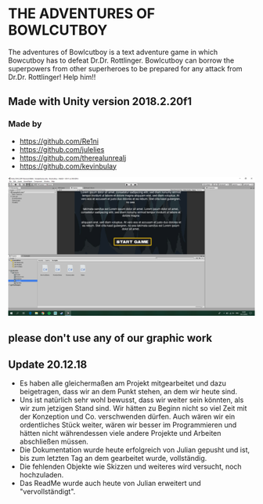 # THE ADVENTURES OF BOWLCUTBOY

The adventures of Bowlcutboy is a text adventure game in which Bowcutboy has to defeat Dr.Dr. Rottlinger. Bowlcutboy can borrow the superpowers from other superheroes to be prepared for any attack from Dr.Dr. Rottlinger! Help him!!



## Made with Unity version 2018.2.20f1

### Made by 
* https://github.com/Re1ni
* https://github.com/julelies
* https://github.com/therealunrealj
* https://github.com/kevinbulay

![Image Bowlcutboy](./Screenshots/ScreenshotGame.png)

## please don't use any of our graphic work

## Update 20.12.18
* Es haben alle gleichermaßen am Projekt mitgearbeitet und dazu beigetragen, dass wir an dem Punkt stehen, an dem wir heute sind. 
* Uns ist natürlich sehr wohl bewusst, dass wir weiter sein könnten, als wir zum jetzigen Stand sind. Wir hätten zu Beginn nicht so viel Zeit mit der Konzeption und Co. verschwenden dürfen. Auch wären wir ein ordentliches Stück weiter, wären wir besser im Programmieren und hätten nicht währendessen viele andere Projekte und Arbeiten abschließen müssen.
* Die Dokumentation wurde heute erfolgreich von Julian gepusht und ist, bis zum letzten Tag an dem gearbeitet wurde, vollständig.
* Die fehlenden Objekte wie Skizzen und weiteres wird versucht, noch hochzuladen.
* Das ReadMe wurde auch heute von Julian erweitert und "vervollständigt".



